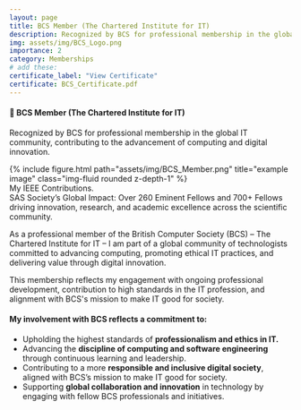 ```yaml
---
layout: page
title: BCS Member (The Chartered Institute for IT)
description: Recognized by BCS for professional membership in the global IT community, contributing to the advancement of computing and digital innovation.
img: assets/img/BCS_Logo.png
importance: 2
category: Memberships
# add these:
certificate_label: "View Certificate"
certificate: BCS_Certificate.pdf
---
```


<h4> <b> 🏅 BCS Member (The Chartered Institute for IT) </b> </h4>

Recognized by BCS for professional membership in the global IT community, contributing to the advancement of computing and digital innovation.

<div class="row">
    <div class="col-sm mt-3 mt-md-0">
        {% include figure.html path="assets/img/BCS_Member.png" title="example image" class="img-fluid rounded z-depth-1" %}
    </div>
</div>
<div class="caption">
    My IEEE Contributions.
</div>

<div class="caption">
    SAS Society’s Global Impact: Over 260 Eminent Fellows and 700+ Fellows driving innovation, research, and academic excellence across the scientific community.
</div>

As a professional member of the British Computer Society (BCS) – The Chartered Institute for IT – I am part of a global community of technologists committed to advancing computing, promoting ethical IT practices, and delivering value through digital innovation.

This membership reflects my engagement with ongoing professional development, contribution to high standards in the IT profession, and alignment with BCS's mission to make IT good for society.

<h4>My involvement with BCS reflects a commitment to:</h4>
<ul>
  <li>Upholding the highest standards of <strong>professionalism and ethics in IT. </strong> </li>
  <li>Advancing the <strong>discipline of computing and software engineering</strong> through continuous learning and leadership.</li>
  <li>Contributing to a more <strong>responsible and inclusive digital society</strong>, aligned with BCS’s mission to make IT good for society.</li>
  <li>Supporting <strong>global collaboration and innovation</strong> in technology by engaging with fellow BCS professionals and initiatives.</li>
</ul>



